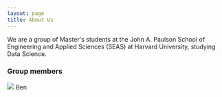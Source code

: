 ```yaml
---
layout: page
title: About Us
---
```


We are a group of Master's students at the John A. Paulson School of Engineering and Applied Sciences (SEAS) at Harvard University, studying Data Science.

### Group members

<div>    
    <img src="/twitter-polling/assets/img/ben.jpg" class="img-circle">
    Ben
</div>

